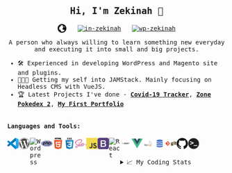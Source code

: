 <samp>
<h2 align="center">Hi, I'm Zekinah 👋</h2>
<p align="center">
<a href="https://www.zekinahlecaros.com/" target="blank"><img align="center" src=https://raw.githubusercontent.com/iconic/open-iconic/master/svg/globe.svg alt="zekinalecaros.com" height="20" width="20" /></a>
&emsp;
<a href="https://ph.linkedin.com/in/zekinah" target="blank"><img align="center" src=https://cdn.jsdelivr.net/npm/simple-icons@3.0.1/icons/linkedin.svg alt="in-zekinah" height="20" width="20" /></a>
  &emsp;
<a href="https://profiles.wordpress.org/zekinah/" target="blank"><img align="center" src=https://cdn.jsdelivr.net/npm/simple-icons@3.0.1/icons/wordpress.svg alt="wp-zekinah" height="20" width="20" /></a>
</p>
<p align="center">
A person who always willing to learn something new everyday and executing it into small and big projects.
</p>

- 🛠 Experienced in developing WordPress and Magento site and plugins.
- 👩🏻‍💻 Getting my self into JAMStack. Mainly focusing on Headless CMS with VueJS.
- 🏆 Latest Projects I've done - **[Covid-19 Tracker](https://github.com/zekinah/pandemiccovid-19)**, **[Zone Pokedex 2](https://github.com/zekinah/zone-pokedex2)**, **[My First Portfolio](https://github.com/zekinah/iamzekinah)** 
<br><br>

#### Languages and Tools:

<img align="left" alt="Visual Studio Code" width="26px" src="https://raw.githubusercontent.com/github/explore/80688e429a7d4ef2fca1e82350fe8e3517d3494d/topics/visual-studio-code/visual-studio-code.png" />
<img align="left" alt="Wordpress" width="26px" src="https://raw.githubusercontent.com/github/explore/80688e429a7d4ef2fca1e82350fe8e3517d3494d/topics/wordpress/wordpress.png" />
<img align="left" alt="Wordpress" width="26px" src="https://avatars.githubusercontent.com/u/168457?s=26" />
<img align="left" alt="PHP" width="26px" src="https://raw.githubusercontent.com/github/explore/80688e429a7d4ef2fca1e82350fe8e3517d3494d/topics/php/php.png" />
<img align="left" alt="HTML5" width="26px" src="https://raw.githubusercontent.com/github/explore/80688e429a7d4ef2fca1e82350fe8e3517d3494d/topics/html/html.png" />
<img align="left" alt="CSS3" width="26px" src="https://raw.githubusercontent.com/github/explore/80688e429a7d4ef2fca1e82350fe8e3517d3494d/topics/css/css.png" />
<img align="left" alt="Sass" width="26px" src="https://raw.githubusercontent.com/github/explore/80688e429a7d4ef2fca1e82350fe8e3517d3494d/topics/sass/sass.png" />
<img align="left" alt="JavaScript" width="26px" src="https://raw.githubusercontent.com/github/explore/80688e429a7d4ef2fca1e82350fe8e3517d3494d/topics/javascript/javascript.png" />
<img align="left" alt="React" width="26px" src="https://raw.githubusercontent.com/github/explore/80688e429a7d4ef2fca1e82350fe8e3517d3494d/topics/bootstrap/bootstrap.png" />
<img align="left" alt="React" width="26px" src="https://avatars.githubusercontent.com/u/22138497?s=26" />
<img align="left" alt="JavaScript" width="26px" src="https://raw.githubusercontent.com/github/explore/80688e429a7d4ef2fca1e82350fe8e3517d3494d/topics/jquery/jquery.png" />
<img align="left" alt="React" width="26px" src="https://raw.githubusercontent.com/github/explore/80688e429a7d4ef2fca1e82350fe8e3517d3494d/topics/vue/vue.png" />
<img align="left" alt="MySQL" width="26px" src="https://raw.githubusercontent.com/github/explore/80688e429a7d4ef2fca1e82350fe8e3517d3494d/topics/mysql/mysql.png" />
<img align="left" alt="SQL" width="26px" src="https://raw.githubusercontent.com/github/explore/80688e429a7d4ef2fca1e82350fe8e3517d3494d/topics/sql/sql.png" />
<img align="left" alt="Git" width="26px" src="https://raw.githubusercontent.com/github/explore/80688e429a7d4ef2fca1e82350fe8e3517d3494d/topics/git/git.png" />
<img align="left" alt="GitHub" width="26px" src="https://raw.githubusercontent.com/github/explore/78df643247d429f6cc873026c0622819ad797942/topics/github/github.png" />
<img align="left" alt="Terminal" width="26px" src="https://raw.githubusercontent.com/github/explore/80688e429a7d4ef2fca1e82350fe8e3517d3494d/topics/terminal/terminal.png" />


<br><br>

<details>
    <summary>📈 My Coding Stats</summary>

<!--START_SECTION:waka-->
![Code Time](http://img.shields.io/badge/Code%20Time-1%2C192%20hrs%2059%20mins-blue)

**🐱 My GitHub Data** 

> 🏆 0 Contributions in the Year 2022
 > 
> 📦 162.2 kB Used in GitHub's Storage 
 > 
> 🚫 Not Opted to Hire
 > 
> 📜 30 Public Repositories 
 > 
> 🔑 29 Private Repositories  
 > 
**I'm an Early 🐤** 

```text
🌞 Morning    87 commits     ██░░░░░░░░░░░░░░░░░░░░░░░   8.78% 
🌆 Daytime    456 commits    ███████████░░░░░░░░░░░░░░   46.01% 
🌃 Evening    319 commits    ████████░░░░░░░░░░░░░░░░░   32.19% 
🌙 Night      129 commits    ███░░░░░░░░░░░░░░░░░░░░░░   13.02%

```
📅 **I'm Most Productive on Wednesday** 

```text
Monday       128 commits    ███░░░░░░░░░░░░░░░░░░░░░░   12.92% 
Tuesday      111 commits    ██░░░░░░░░░░░░░░░░░░░░░░░   11.2% 
Wednesday    175 commits    ████░░░░░░░░░░░░░░░░░░░░░   17.66% 
Thursday     151 commits    ███░░░░░░░░░░░░░░░░░░░░░░   15.24% 
Friday       160 commits    ████░░░░░░░░░░░░░░░░░░░░░   16.15% 
Saturday     128 commits    ███░░░░░░░░░░░░░░░░░░░░░░   12.92% 
Sunday       138 commits    ███░░░░░░░░░░░░░░░░░░░░░░   13.93%

```


📊 **This Week I Spent My Time On** 

```text
💬 Programming Languages: 
PHP                      14 hrs 55 mins      ██████████████░░░░░░░░░░░   56.51% 
JavaScript               8 hrs 25 mins       ████████░░░░░░░░░░░░░░░░░   31.9% 
CSS                      2 hrs 45 mins       ██░░░░░░░░░░░░░░░░░░░░░░░   10.45% 
Text                     15 mins             ░░░░░░░░░░░░░░░░░░░░░░░░░   0.95% 
Apache Config            2 mins              ░░░░░░░░░░░░░░░░░░░░░░░░░   0.15%

```

**I Mostly Code in PHP** 

```text
PHP                      32 repos            ███████████████░░░░░░░░░░   60.38% 
CSS                      7 repos             ███░░░░░░░░░░░░░░░░░░░░░░   13.21% 
JavaScript               5 repos             ██░░░░░░░░░░░░░░░░░░░░░░░   9.43% 
HTML                     5 repos             ██░░░░░░░░░░░░░░░░░░░░░░░   9.43% 
Vue                      4 repos             ██░░░░░░░░░░░░░░░░░░░░░░░   7.55%

```



 Last Updated on 17/01/2022
<!--END_SECTION:waka-->
</details>
</samp>
